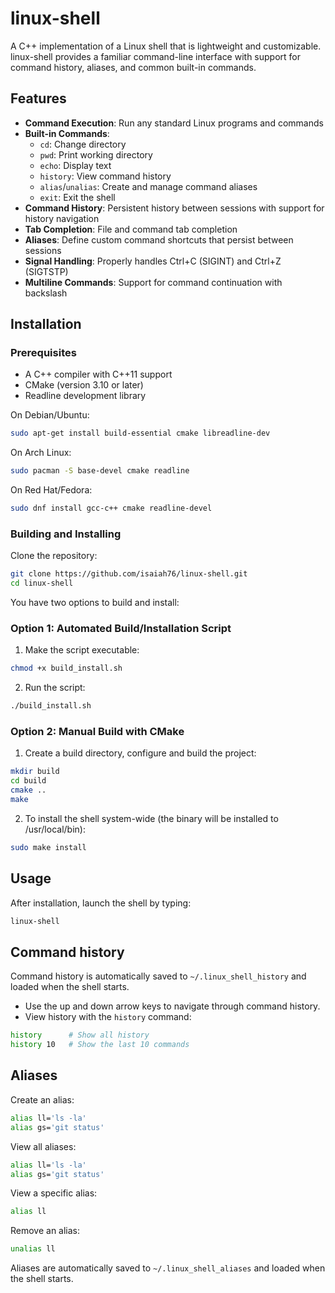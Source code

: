 # linux-shell

A C++ implementation of a Linux shell that is lightweight and customizable. linux-shell provides a familiar command-line interface with support for command history, aliases, and common built-in commands.

## Features

- **Command Execution**: Run any standard Linux programs and commands
- **Built-in Commands**:
  - `cd`: Change directory
  - `pwd`: Print working directory
  - `echo`: Display text
  - `history`: View command history
  - `alias`/`unalias`: Create and manage command aliases
  - `exit`: Exit the shell
- **Command History**: Persistent history between sessions with support for history navigation
- **Tab Completion**: File and command tab completion
- **Aliases**: Define custom command shortcuts that persist between sessions
- **Signal Handling**: Properly handles Ctrl+C (SIGINT) and Ctrl+Z (SIGTSTP)
- **Multiline Commands**: Support for command continuation with backslash

## Installation

### Prerequisites

- A C++ compiler with C++11 support
- CMake (version 3.10 or later)
- Readline development library

On Debian/Ubuntu:
```bash
sudo apt-get install build-essential cmake libreadline-dev
```

On Arch Linux:
```bash
sudo pacman -S base-devel cmake readline
```

On Red Hat/Fedora:
```bash
sudo dnf install gcc-c++ cmake readline-devel
```

### Building and Installing

Clone the repository:
```bash
git clone https://github.com/isaiah76/linux-shell.git
cd linux-shell
```

You have two options to build and install:

### Option 1: Automated Build/Installation Script

1. Make the script executable:
```bash
chmod +x build_install.sh
```

2. Run the script:
```bash
./build_install.sh
```

### Option 2: Manual Build with CMake

1. Create a build directory, configure and build the project:
```bash
mkdir build
cd build
cmake ..
make
```

2. To install the shell system-wide (the binary will be installed to /usr/local/bin):
```bash
sudo make install
```

## Usage

After installation, launch the shell by typing:
```bash
linux-shell
```

## Command history

Command history is automatically saved to `~/.linux_shell_history` and loaded when the shell starts.

- Use the up and down arrow keys to navigate through command history.
- View history with the `history` command:
```bash
history      # Show all history
history 10   # Show the last 10 commands
```

## Aliases

Create an alias:
```bash
alias ll='ls -la'
alias gs='git status'
```

View all aliases:
```bash
alias ll='ls -la'
alias gs='git status'
```

View a specific alias:
```bash
alias ll
```

Remove an alias:
```bash
unalias ll
```

Aliases are automatically saved to `~/.linux_shell_aliases` and loaded when the shell starts.

